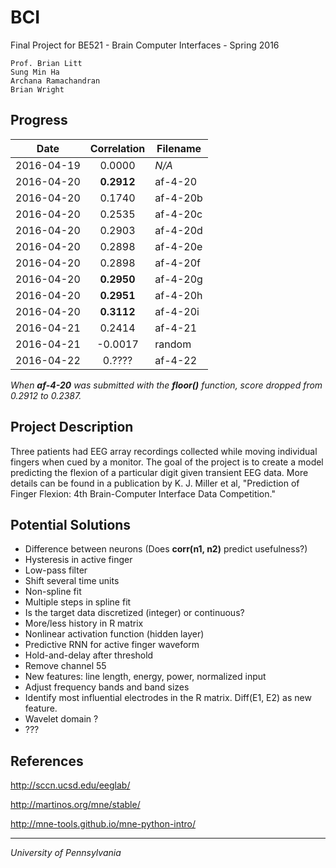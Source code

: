 # BCI
Final Project for BE521 - Brain Computer Interfaces - Spring 2016

```
Prof. Brian Litt
Sung Min Ha
Archana Ramachandran
Brian Wright
```

## Progress
|    Date    | Correlation | Filename |
|:----------:|:-----------:| -------- |
| 2016-04-19 |   0.0000    |  *N/A*   |
| 2016-04-20 | **0.2912**  | af-4-20  |
| 2016-04-20 |   0.1740    | af-4-20b |
| 2016-04-20 |   0.2535    | af-4-20c |
| 2016-04-20 |   0.2903    | af-4-20d |
| 2016-04-20 |   0.2898    | af-4-20e |
| 2016-04-20 |   0.2898    | af-4-20f |
| 2016-04-20 | **0.2950**  | af-4-20g |
| 2016-04-20 | **0.2951**  | af-4-20h |
| 2016-04-20 | **0.3112**  | af-4-20i |
| 2016-04-21 |   0.2414    | af-4-21  |
| 2016-04-21 |  -0.0017    |  random  |
| 2016-04-22 |   0.????    | af-4-22  |

*When __af-4-20__ was submitted with the __floor()__ function, score dropped from 0.2912 to 0.2387.*

## Project Description
Three patients had EEG array recordings collected while moving individual fingers
when cued by a monitor. The goal of the project is to create a model predicting
the flexion of a particular digit given transient EEG data. More details can be
found in a publication by K. J. Miller et al, "Prediction of Finger Flexion: 4th
Brain-Computer Interface Data Competition."

## Potential Solutions
- Difference between neurons (Does **corr(n1, n2)** predict usefulness?)
- Hysteresis in active finger
- Low-pass filter
- Shift several time units
- Non-spline fit
- Multiple steps in spline fit
- Is the target data discretized (integer) or continuous?
- More/less history in R matrix
- Nonlinear activation function (hidden layer)
- Predictive RNN for active finger waveform
- Hold-and-delay after threshold
- Remove channel 55
- New features: line length, energy, power, normalized input
- Adjust frequency bands and band sizes
- Identify most influential electrodes in the R matrix. Diff(E1, E2) as new feature.
- Wavelet domain ?
- ???

## References
http://sccn.ucsd.edu/eeglab/

http://martinos.org/mne/stable/

http://mne-tools.github.io/mne-python-intro/

- - - - -
*University of Pennsylvania*
